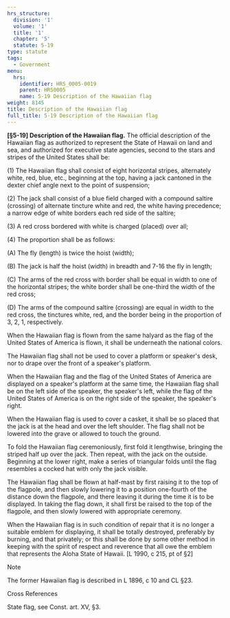 ```yaml
---
hrs_structure:
  division: '1'
  volume: '1'
  title: '1'
  chapter: '5'
  statute: 5-19
type: statute
tags:
  - Government
menu:
  hrs:
    identifier: HRS_0005-0019
    parent: HRS0005
    name: 5-19 Description of the Hawaiian flag
weight: 8145
title: Description of the Hawaiian flag
full_title: 5-19 Description of the Hawaiian flag
---
```

**[§5-19] Description of the Hawaiian flag.** The official description of the Hawaiian flag as authorized to represent the State of Hawaii on land and sea, and authorized for executive state agencies, second to the stars and stripes of the United States shall be:

(1) The Hawaiian flag shall consist of eight horizontal stripes, alternately white, red, blue, etc., beginning at the top, having a jack cantoned in the dexter chief angle next to the point of suspension;

(2) The jack shall consist of a blue field charged with a compound saltire (crossing) of alternate tincture white and red, the white having precedence; a narrow edge of white borders each red side of the saltire;

(3) A red cross bordered with white is charged (placed) over all;

(4) The proportion shall be as follows:

(A) The fly (length) is twice the hoist (width);

(B) The jack is half the hoist (width) in breadth and 7-16 the fly in length;

(C) The arms of the red cross with border shall be equal in width to one of the horizontal stripes; the white border shall be one-third the width of the red cross;

(D) The arms of the compound saltire (crossing) are equal in width to the red cross, the tinctures white, red, and the border being in the proportion of 3, 2, 1, respectively.

When the Hawaiian flag is flown from the same halyard as the flag of the United States of America is flown, it shall be underneath the national colors.

The Hawaiian flag shall not be used to cover a platform or speaker's desk, nor to drape over the front of a speaker's platform.

When the Hawaiian flag and the flag of the United States of America are displayed on a speaker's platform at the same time, the Hawaiian flag shall be on the left side of the speaker, the speaker's left, while the flag of the United States of America is on the right side of the speaker, the speaker's right.

When the Hawaiian flag is used to cover a casket, it shall be so placed that the jack is at the head and over the left shoulder. The flag shall not be lowered into the grave or allowed to touch the ground.

To fold the Hawaiian flag ceremoniously, first fold it lengthwise, bringing the striped half up over the jack. Then repeat, with the jack on the outside. Beginning at the lower right, make a series of triangular folds until the flag resembles a cocked hat with only the jack visible.

The Hawaiian flag shall be flown at half-mast by first raising it to the top of the flagpole, and then slowly lowering it to a position one-fourth of the distance down the flagpole, and there leaving it during the time it is to be displayed. In taking the flag down, it shall first be raised to the top of the flagpole, and then slowly lowered with appropriate ceremony.

When the Hawaiian flag is in such condition of repair that it is no longer a suitable emblem for displaying, it shall be totally destroyed, preferably by burning, and that privately; or this shall be done by some other method in keeping with the spirit of respect and reverence that all owe the emblem that represents the Aloha State of Hawaii. [L 1990, c 215, pt of §2]

Note

The former Hawaiian flag is described in L 1896, c 10 and CL §23.

Cross References

State flag, see Const. art. XV, §3.